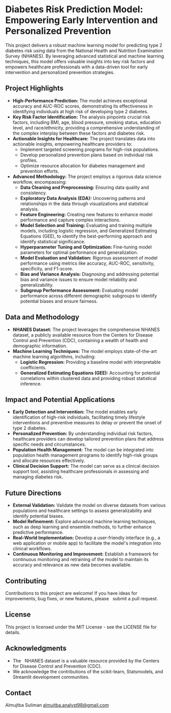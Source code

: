 # Diabetes Risk Prediction Model: Empowering Early Intervention and Personalized Prevention

This project delivers a robust machine learning model for predicting type 2 diabetes risk using data from the National Health and Nutrition Examination Survey (NHANES). By leveraging advanced statistical and machine learning techniques, this model offers valuable insights into key risk factors and empowers healthcare professionals with a data-driven tool for early intervention and personalized prevention strategies.

## Project Highlights

* **High-Performance Prediction:** The model achieves exceptional accuracy and AUC-ROC scores, demonstrating its effectiveness in identifying individuals at high risk of developing type 2 diabetes.
* **Key Risk Factor Identification:**  The analysis pinpoints crucial risk factors, including BMI, age, blood pressure, smoking status, education level, and race/ethnicity, providing a comprehensive understanding of the complex interplay between these factors and diabetes risk.
* **Actionable Insights for Healthcare:** The project translates data into actionable insights, empowering healthcare providers to:
    * Implement targeted screening programs for high-risk populations.
    * Develop personalized prevention plans based on individual risk profiles.
    * Optimize resource allocation for diabetes management and prevention efforts.
* **Advanced Methodology:** The project employs a rigorous data science workflow, encompassing:
    * **Data Cleaning and Preprocessing:** Ensuring data quality and consistency.
    * **Exploratory Data Analysis (EDA):**  Uncovering patterns and relationships in the data through visualizations and statistical analysis.
    * **Feature Engineering:**  Creating new features to enhance model performance and capture complex interactions.
    * **Model Selection and Training:**  Evaluating and training multiple models, including logistic regression, and Generalized Estimating Equations (GEE), to identify the best-performing approach and identify statistical significance.
    * **Hyperparameter Tuning and Optimization:** Fine-tuning model parameters for optimal performance and generalization.
    * **Model Evaluation and Validation:** Rigorous assessment of model performance using metrics like accuracy, AUC-ROC, sensitivity, specificity, and F1-score.
    * **Bias and Variance Analysis:**  Diagnosing and addressing potential bias and variance issues to ensure model reliability and generalizability.
    * **Subgroup Performance Assessment:** Evaluating model performance across different demographic subgroups to identify potential biases and ensure fairness.

## Data and Methodology

* **NHANES Dataset:** The project leverages the comprehensive NHANES dataset, a publicly available resource from the Centers for Disease Control and Prevention (CDC), containing a wealth of health and demographic information.
* **Machine Learning Techniques:**  The model employs state-of-the-art machine learning algorithms, including:
    * **Logistic Regression:**  Providing a baseline model with interpretable coefficients.
    * **Generalized Estimating Equations (GEE):**  Accounting for potential correlations within clustered data and providing robust statistical inference.

## Impact and Potential Applications

* **Early Detection and Intervention:** The model enables early identification of high-risk individuals, facilitating timely lifestyle interventions and preventive measures to delay or prevent the onset of type 2 diabetes.
* **Personalized Prevention:** By understanding individual risk factors, healthcare providers can develop tailored prevention plans that address specific needs and circumstances.
* **Population Health Management:** The model can be integrated into population health management programs to identify high-risk groups and allocate resources effectively.
* **Clinical Decision Support:** The model can serve as a clinical decision support tool, assisting healthcare professionals in assessing and managing diabetes risk.

## Future Directions

* **External Validation:** Validate the model on diverse datasets from various populations and healthcare settings to assess generalizability and identify potential biases.
* **Model Refinement:** Explore advanced machine learning techniques, such as deep learning and ensemble methods, to further enhance predictive performance.
* **Real-World Implementation:** Develop a user-friendly interface (e.g., a web application or mobile app) to facilitate the model's integration into clinical workflows.
* **Continuous Monitoring and Improvement:**  Establish a framework for continuous monitoring and retraining of the model to maintain its accuracy and relevance as new data becomes available.

## Contributing

Contributions to this project are welcome! If you have ideas for improvements, bug fixes, or new features, please   
 submit a pull request.

## License

This project is licensed under the MIT License - see the LICENSE file for details.

## Acknowledgments

* The   
 NHANES dataset is a valuable resource provided by the Centers for Disease Control and Prevention (CDC).
* We acknowledge the contributions of the scikit-learn, Statsmodels, and Streamlit development communities.

## Contact

Almujtba Suliman
almujtba.analyst98@gmail.com


